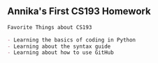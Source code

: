 ## Annika's First CS193 Homework

```markdown
Favorite Things about CS193

- Learning the basics of coding in Python
- Learning about the syntax guide
- Learning about how to use GitHub
```
